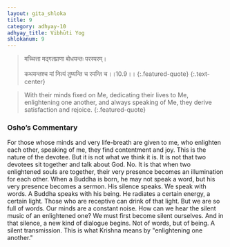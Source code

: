 ```yaml
---
layout: gita_shloka
title: 9
category: adhyay-10
adhyay_title: Vibhūti Yog
shlokanum: 9
---
```


> मच्चित्ता मद्गतप्राणा बोधयन्तः परस्परम्।<br><br>कथयन्तश्च मां नित्यं तुष्यन्ति च रमन्ति च।।10.9।।
{:.featured-quote} 
{:.text-center}

> With their minds fixed on Me, dedicating their lives to Me, enlightening one another, and always speaking of Me, they derive satisfaction and rejoice.
{:.featured-quote}

### Osho’s Commentary
For those whose minds and very life-breath are given to me, who enlighten each other, speaking of me, they find contentment and joy.
This is the nature of the devotee. But it is not what we think it is. It is not that two devotees sit together and talk about God. No. It is that when two enlightened souls are together, their very presence becomes an illumination for each other. When a Buddha is born, he may not speak a word, but his very presence becomes a sermon. His silence speaks.
We speak with words. A Buddha speaks with his being. He radiates a certain energy, a certain light. Those who are receptive can drink of that light.
But we are so full of words. Our minds are a constant noise. How can we hear the silent music of an enlightened one? We must first become silent ourselves. And in that silence, a new kind of dialogue begins. Not of words, but of being. A silent transmission. This is what Krishna means by "enlightening one another."
